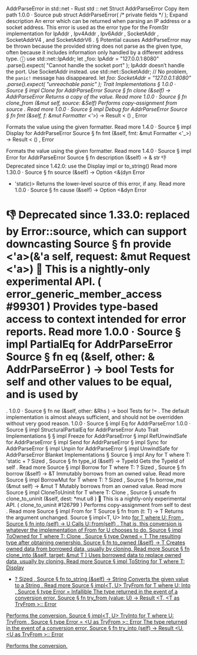 AddrParseError in std::net - Rust
std
::
net
Struct
AddrParseError
Copy item path
1.0.0
·
Source
pub struct AddrParseError(
/* private fields */
);
Expand description
An error which can be returned when parsing an IP address or a socket address.
This error is used as the error type for the
FromStr
implementation for
IpAddr
,
Ipv4Addr
,
Ipv6Addr
,
SocketAddr
,
SocketAddrV4
, and
SocketAddrV6
.
§
Potential causes
AddrParseError
may be thrown because the provided string does not parse as the given type,
often because it includes information only handled by a different address type.
ⓘ
use
std::net::IpAddr;
let
_foo: IpAddr =
"127.0.0.1:8080"
.parse().expect(
"Cannot handle the socket port"
);
IpAddr
doesn’t handle the port. Use
SocketAddr
instead.
use
std::net::SocketAddr;
// No problem, the `panic!` message has disappeared.
let
_foo: SocketAddr =
"127.0.0.1:8080"
.parse().expect(
"unreachable panic"
);
Trait Implementations
§
1.0.0
·
Source
§
impl
Clone
for
AddrParseError
Source
§
fn
clone
(&self) ->
AddrParseError
Returns a copy of the value.
Read more
1.0.0
·
Source
§
fn
clone_from
(&mut self, source: &Self)
Performs copy-assignment from
source
.
Read more
1.0.0
·
Source
§
impl
Debug
for
AddrParseError
Source
§
fn
fmt
(&self, f: &mut
Formatter
<'_>) ->
Result
<
()
,
Error
>
Formats the value using the given formatter.
Read more
1.4.0
·
Source
§
impl
Display
for
AddrParseError
Source
§
fn
fmt
(&self, fmt: &mut
Formatter
<'_>) ->
Result
<
()
,
Error
>
Formats the value using the given formatter.
Read more
1.4.0
·
Source
§
impl
Error
for
AddrParseError
Source
§
fn
description
(&self) -> &
str
👎
Deprecated since 1.42.0: use the Display impl or to_string()
Read more
1.30.0
·
Source
§
fn
source
(&self) ->
Option
<&(dyn
Error
+ 'static)>
Returns the lower-level source of this error, if any.
Read more
1.0.0
·
Source
§
fn
cause
(&self) ->
Option
<&dyn
Error
>
👎
Deprecated since 1.33.0: replaced by Error::source, which can support downcasting
Source
§
fn
provide
<'a>(&'a self, request: &mut
Request
<'a>)
🔬
This is a nightly-only experimental API. (
error_generic_member_access
#99301
)
Provides type-based access to context intended for error reports.
Read more
1.0.0
·
Source
§
impl
PartialEq
for
AddrParseError
Source
§
fn
eq
(&self, other: &
AddrParseError
) ->
bool
Tests for
self
and
other
values to be equal, and is used by
==
.
1.0.0
·
Source
§
fn
ne
(&self, other:
&Rhs
) ->
bool
Tests for
!=
. The default implementation is almost always sufficient,
and should not be overridden without very good reason.
1.0.0
·
Source
§
impl
Eq
for
AddrParseError
1.0.0
·
Source
§
impl
StructuralPartialEq
for
AddrParseError
Auto Trait Implementations
§
§
impl
Freeze
for
AddrParseError
§
impl
RefUnwindSafe
for
AddrParseError
§
impl
Send
for
AddrParseError
§
impl
Sync
for
AddrParseError
§
impl
Unpin
for
AddrParseError
§
impl
UnwindSafe
for
AddrParseError
Blanket Implementations
§
Source
§
impl<T>
Any
for T
where
    T: 'static + ?
Sized
,
Source
§
fn
type_id
(&self) ->
TypeId
Gets the
TypeId
of
self
.
Read more
Source
§
impl<T>
Borrow
<T> for T
where
    T: ?
Sized
,
Source
§
fn
borrow
(&self) ->
&T
Immutably borrows from an owned value.
Read more
Source
§
impl<T>
BorrowMut
<T> for T
where
    T: ?
Sized
,
Source
§
fn
borrow_mut
(&mut self) ->
&mut T
Mutably borrows from an owned value.
Read more
Source
§
impl<T>
CloneToUninit
for T
where
    T:
Clone
,
Source
§
unsafe fn
clone_to_uninit
(&self, dest:
*mut
u8
)
🔬
This is a nightly-only experimental API. (
clone_to_uninit
#126799
)
Performs copy-assignment from
self
to
dest
.
Read more
Source
§
impl<T>
From
<T> for T
Source
§
fn
from
(t: T) -> T
Returns the argument unchanged.
Source
§
impl<T, U>
Into
<U> for T
where
    U:
From
<T>,
Source
§
fn
into
(self) -> U
Calls
U::from(self)
.
That is, this conversion is whatever the implementation of
From
<T> for U
chooses to do.
Source
§
impl<T>
ToOwned
for T
where
    T:
Clone
,
Source
§
type
Owned
= T
The resulting type after obtaining ownership.
Source
§
fn
to_owned
(&self) -> T
Creates owned data from borrowed data, usually by cloning.
Read more
Source
§
fn
clone_into
(&self, target:
&mut T
)
Uses borrowed data to replace owned data, usually by cloning.
Read more
Source
§
impl<T>
ToString
for T
where
    T:
Display
+ ?
Sized
,
Source
§
fn
to_string
(&self) ->
String
Converts the given value to a
String
.
Read more
Source
§
impl<T, U>
TryFrom
<U> for T
where
    U:
Into
<T>,
Source
§
type
Error
=
Infallible
The type returned in the event of a conversion error.
Source
§
fn
try_from
(value: U) ->
Result
<T, <T as
TryFrom
<U>>::
Error
>
Performs the conversion.
Source
§
impl<T, U>
TryInto
<U> for T
where
    U:
TryFrom
<T>,
Source
§
type
Error
= <U as
TryFrom
<T>>::
Error
The type returned in the event of a conversion error.
Source
§
fn
try_into
(self) ->
Result
<U, <U as
TryFrom
<T>>::
Error
>
Performs the conversion.